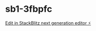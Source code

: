 # sb1-3fbpfc

[Edit in StackBlitz next generation editor ⚡️](https://stackblitz.com/~/github.com/Mistadashooter/sb1-3fbpfc)